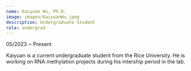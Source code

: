 ```yaml
---
name: Kaiyuan Wu, Ph.D.
image: images/KaiyuanWu.jpeg
description: Undergraduate Student
role: undergrad
---
```

05/2023 ~ Present 

Kaiyuan is a current undergraduate student from the Rice University. He is working on RNA methylation projects during his intership period in the lab.
